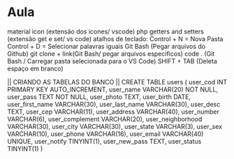# Aula

material icon (extensão dos icones/ vscode) php getters and setters (extensão get e set/ vs code) atalhos de teclado: Control + N = Nova Pasta Control + D = Selecionar palavras iguais Git Bash (Pegar arquivos do Github) git clone + link(Git Bash/ pegar arquivos especificos) code . (Git Bash / Carregar pasta selecionada para o VS Code)
SHIFT + TAB (Deleta espaço em branco)

|| CRIANDO AS TABELAS DO BANCO ||
CREATE TABLE users (
    user_cod INT PRIMARY KEY AUTO_INCREMENT,
    user_name VARCHAR(20) NOT NULL,
    user_pass TEXT NOT NULL,
    user_photo TEXT,
    user_birth DATE,
    user_first_name VARCHAR(30),
    user_last_name VARCHAR(30),
    user_desc TEXT,
    user_cep VARCHAR(11),
    user_address VARCHAR(40),
    user_number VARCHAR(6),
    user_complement VARCHAR(20),
    user_neighborhood VARCHAR(30),
    user_city VARCHAR(30),
    user_state VARCHAR(3),
    user_sex VARCHAR(10),
    user_phone VARCHAR(16),
    user_email VARCHAR(40) UNIQUE,
    user_notify TINYINT(1),
    user_new_pass TEXT,
    user_status TINYINT(1)
)

